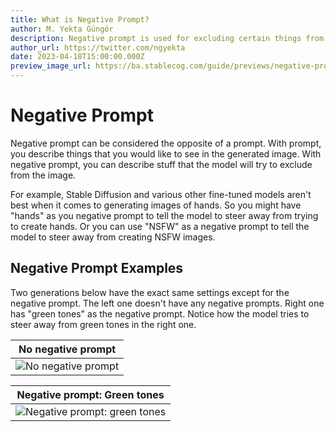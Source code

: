 ```yaml
---
title: What is Negative Prompt?
author: M. Yekta Güngör
description: Negative prompt is used for excluding certain things from the generated image. Learn more about it in our guide.
author_url: https://twitter.com/ngyekta
date: 2023-04-18T15:00:00.000Z
preview_image_url: https://ba.stablecog.com/guide/previews/negative-prompt.jpg
---
```


# Negative Prompt

Negative prompt can be considered the opposite of a prompt. With prompt, you describe things that you would like to see in the generated image. With negative prompt, you can describe stuff that the model will try to exclude from the image.

For example, Stable Diffusion and various other fine-tuned models aren't best when it comes to generating images of hands. So you might have "hands" as you negative prompt to tell the model to steer away from trying to create hands. Or you can use "NSFW" as a negative prompt to tell the model to steer away from creating NSFW images.

## Negative Prompt Examples

Two generations below have the exact same settings except for the negative prompt. The left one doesn't have any negative prompts. Right one has "green tones" as the negative prompt. Notice how the model tries to steer away from green tones in the right one.

| No negative prompt                                                                                                                     |
| -------------------------------------------------------------------------------------------------------------------------------------- |
| ![No negative prompt](https://ba.stablecog.com/guide/generation-settings/negative_prompt_none.jpg)<!--rehype:width=1024&height=1536--> |

<!--rehype:class=w-full md:w-1/2-->

| Negative prompt: Green tones                                                                                                                            |
| ------------------------------------------------------------------------------------------------------------------------------------------------------- |
| ![Negative prompt: green tones](https://ba.stablecog.com/guide/generation-settings/negative_prompt_green_tones.jpg)<!--rehype:width=1024&height=1536--> |

<!--rehype:class=w-full md:w-1/2-->
